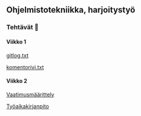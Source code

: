 ## Ohjelmistotekniikka, harjoitystyö

### Tehtävät  :memo:

#### Viikko 1

[gitlog.txt](https://github.com/johannaval/ot-harjoitustyo/blob/master/laskarit/viikko1/gitlog.txt)

[komentorivi.txt](https://github.com/johannaval/ot-harjoitustyo/blob/master/laskarit/viikko1/komentorivi.txt)

#### Viikko 2

[Vaatimusmäärittely](https://github.com/johannaval/ot-harjoitustyo/blob/master/dokumentaatio/vaatimusmaarittely.md)




[Työaikakirjanpito](https://github.com/johannaval/ot-harjoitustyo/blob/master/dokumentaatio/tyoaikakirjanpito.md)
